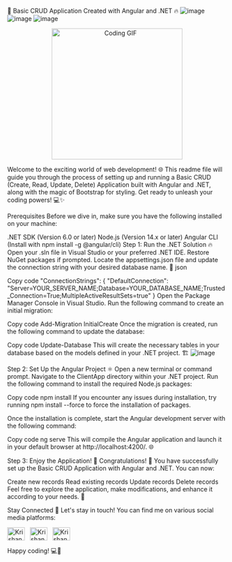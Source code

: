 🚀 Basic CRUD Application Created with Angular and .NET 🔥
![image](https://github.com/krishanmurariji/Curd_Application/assets/144571603/f1e350d8-684e-4fb0-bf88-7d3a503dbe9b)
![image](https://github.com/krishanmurariji/Curd_Application/assets/144571603/df14427b-1fe8-4108-b4e9-89938f9b247f)
![image](https://github.com/krishanmurariji/Curd_Application/assets/144571603/12268785-fb65-4385-b7b8-7a6312ffd662)



<p align="center"> <img src="https://media.giphy.com/media/qgQUggAC3Pfv687qPC/giphy.gif" alt="Coding GIF" width="300"> </p>
Welcome to the exciting world of web development! 🌐 This readme file will guide you through the process of setting up and running a Basic CRUD (Create, Read, Update, Delete) Application built with Angular and .NET, along with the magic of Bootstrap for styling. Get ready to unleash your coding powers! 💻✨

Prerequisites
Before we dive in, make sure you have the following installed on your machine:

.NET SDK (Version 6.0 or later)
Node.js (Version 14.x or later)
Angular CLI (Install with npm install -g @angular/cli)
Step 1: Run the .NET Solution 🔥
Open your .sln file in Visual Studio or your preferred .NET IDE.
Restore NuGet packages if prompted.
Locate the appsettings.json file and update the connection string with your desired database name. 📝
json


Copy code
"ConnectionStrings": {
  "DefaultConnection": "Server=YOUR_SERVER_NAME;Database=YOUR_DATABASE_NAME;Trusted_Connection=True;MultipleActiveResultSets=true"
}
Open the Package Manager Console in Visual Studio.
Run the following command to create an initial migration:

Copy code
Add-Migration InitialCreate
Once the migration is created, run the following command to update the database:

Copy code
Update-Database
This will create the necessary tables in your database based on the models defined in your .NET project. 🏗️
![image](https://github.com/krishanmurariji/Curd_Application/assets/144571603/b760f210-c588-47e4-a4db-c88e04ae202c)

Step 2: Set Up the Angular Project ⚛️
Open a new terminal or command prompt.
Navigate to the ClientApp directory within your .NET project.
Run the following command to install the required Node.js packages:

Copy code
npm install
If you encounter any issues during installation, try running npm install --force to force the installation of packages.

Once the installation is complete, start the Angular development server with the following command:

Copy code
ng serve
This will compile the Angular application and launch it in your default browser at http://localhost:4200/. 🌐

Step 3: Enjoy the Application! 🎉
Congratulations! 🥳 You have successfully set up the Basic CRUD Application with Angular and .NET. You can now:

Create new records
Read existing records
Update records
Delete records
Feel free to explore the application, make modifications, and enhance it according to your needs. 🚀

Stay Connected 📶
Let's stay in touch! You can find me on various social media platforms:

<a href="https://linkedin.com/in/krishan-murari/" target="_blank"><img align="center" src="https://raw.githubusercontent.com/rahuldkjain/github-profile-readme-generator/master/src/images/icons/Social/linked-in-alt.svg" alt="Krishan_murari" height="30" width="40" /></a>
&nbsp;
<a href="https://twitter.com/KrishanMuraari" target="_blank"><img align="center" src="https://raw.githubusercontent.com/rahuldkjain/github-profile-readme-generator/master/src/images/icons/Social/twitter.svg" alt="Krishan_murari" height="30" width="40" /></a>
&nbsp;
<a href="https://www.instagram.com/krishanmurariji/" target="_blank"><img align="center" src="https://raw.githubusercontent.com/rahuldkjain/github-profile-readme-generator/master/src/images/icons/Social/instagram.svg" alt="Krishan_murari" height="30" width="40" /></a>
&nbsp;


Happy coding! 💻💖
